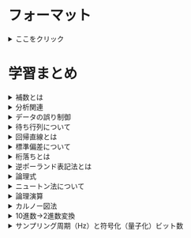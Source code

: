# フォーマット

<details>
<summary>ここをクリック</summary>
隠されていた部分が表示される
<a href="" target="_blank"></a>
</details>

# 学習まとめ

<details>
<summary>補数とは</summary>
補数とは、元の数に足した時に桁上がりする最小の数。<br>
たとえば、7の場合補数は3。77の場合補数は23となる。<br>

<h3>■1の補数計算</h3>
ビットを反転させることで1の補数。<br>
0101の補数であれば、反転した1010が補数。<br>

<h3>■2の補数計算</h3>
ビットを反転させ、1足したものが2の補数。<br>
0101の補数であれば、反転した1010に1を足した1011が補数。<br>

<h3>■2の補数表現範囲について</h3>
2の補数表現は、-2^(n-1)〜2^(n-1)-1 で表すことができる。nはビット数。<br>
たとえば4ビットの表現可能範囲はn=4なので、-8〜7である。

<a href="https://freelance.shiftinc.jp/column/2-complement" target="_blank">2 の補数とは？計算方法と表現方法をわかりやすく解説！</a>
<a href="https://www.seplus.jp/dokushuzemi/ec/fe/fenavi/kind_basic_theory/basic-theory2/" target="_blank">2 の補数表現｜やさしい基礎理論</a>

</details>

<details>
<summary>分析関連</summary>
・主成分分析：観測された多くの量的な説明変数をより少ない合成変数（主成分）にして要約する手法<br>
・因子分析：変数の背後に潜んでいる要因を明らかにする手法。要は因子（何かの結果を引き起こす原因）を分析する。<br>
・クラスタ分析：似ているデータ同士を集めて分類（グルーピング）する方法<br>
<a href="https://surveroid.jp/mr-journal/data_analysis_method/aqQEF" target="_blank">主成分分析とは？事例を用いて結果の見方や注意点をわかりやすく解説</a>
</details>

<details>
<summary>データの誤り制御</summary>
データの誤りを検出したり訂正する方法として、「パリティチェック」「CRC（巡回冗長検査）」などがある。<br>
<h3>■パリティチェック</h3>
送信するビット列に対して、「パリティビット」と呼ばれる検査用のビットを付加することで1ビット誤りを検出する。<br>
ビット列の中の1の数がぐううすうになるようにするものを偶数パリティ、奇数になる物を奇数パリティと呼ぶ。<br>
あくまでも1ビットの誤りを検出するだけなので、偶数個の誤りの検出はできないのと誤りの訂正もできない。<br>

<h4>垂直水平パリティ</h4>
パリティチェックをどの方向に行うかで、垂直パリティか水平パリティに分かれる。<br>
垂直水平パリティの場合、1 ビットの誤りであれば位置まで特定することができる。<br>

<h3>■チェックサム</h3>
チェックサムは、送信するデータを一定の大きさに区切ってそのデータの合計を求め、それを送信データに付加する方法。<br>
受信側でもデータを受け取り、チェックサムを算出してチェックをする方法。簡単なチェックなため信頼性は低いが、実装は容易。<br>

<h3>■CRC（巡回冗長検査）</h3>
CRCはビット列（送信データ）を特定の式（生成多項式）で割り、その余りをチェック用のデータとして付加する方法。<br>
この方法ではデータの誤り訂正はできないが、連続したビットの誤り（バースト誤り）など複数ビットの誤りを検出することができる。

</details>

<details>
<summary>待ち行列について</summary>
待ち行列とは、ざっくりと待ち時間（平均どのくらい待つか）というのをを求めるためのもの。<br>
どのくらい待つか？というのは、平均どのくらい混んでいるか「利用率：ρ(ロー)」で求めることができる。<br>
<br>
平均待ち時間 = ρ / (1-ρ) × 平均サービス時間<br><br>
利用率（ρ） = λ / μ<br>
λ：平均到着率<br>
μ：平均サービス率<br><br>
<a href="https://objectclub.jp/technicaldoc/monkey/s_wait" target="_blank">サルでもわかる待ち行列</a>

</details>

<details>
<summary>回帰直線とは</summary>
散布図にプロットした2組のデータの分布を元に相関関係を表した近侍直線のこと。<br>
<a href="https://www.sentankyo.jp/articles/246905e7-8a8c-46f0-93f1-d28fe1bf3dfb" target="_blank">XでYを説明する 回帰直線　「回帰直線」が意味するものとは？</a>
</details>

<details>
<summary>標準偏差について</summary>
標準偏差（σ:シグマ）とは、平均値からのデータのばらつき度合いを示す値。値が小さい方がばらつきは小さい。<br>
正規分布と標準偏差には以下の特徴がある。<br>
・平均値±σの範囲に、全体の約68%が含まれる<br>
・平均値±2σの範囲に、全体の約95%が含まれる<br>
・平均値±3σの範囲に、全体の約99%が含まれる<br>

おまけ：平均値は μ（ミュー）<br>
<a href="https://avilen.co.jp/personal/knowledge-article/normal-distribution/" target="_blank">正規分布の公式と特徴まとめ 正規分布と標準偏差の関係</a>

</details>

<details>
<summary>桁落ちとは</summary>
計算誤差の一つ。絶対値の差が小さい2つの値の差を求めたときに仮数部（小数点以下）の大半が打ち消しあい計算結果の有効桁数が少なることによって生じる誤差。<br>
ちなみに他の誤差は以下の通り<br><br>
丸め誤差：切り捨て、切り上げ等で下位の桁を削除することによる誤差<br>
打ち切り誤差：無限級数で表される数値の計算処理を有限項で打ち切ったことによって発生する誤差<br>
情報落ち：絶対値の大きな値と小さな値の加減算を行った時に、絶対値の小さな値が計算結果に反映されないこと

</details>

<details>
<summary>逆ポーランド表記法とは</summary>
後置記法ともいい、「A+B」→「AB+」のように演算子を被演算子の右側に記述する表記法。<br>
変換するときは四則演算と同様に「×÷」が優先でその後に「+-」<br>
例）a+b×c<br>
1. a+bc× のように乗算の変換をする<br>
2. abc×+　「bc×」を一つのまとまりとして、+を右側にする
</details>

<details>
<summary>論理式</summary>
論理和：OR<br>
論理積：AND
</details>

<details>
<summary>ニュートン法について</summary>
微分方程式の解の一つを求める方法。任意の定めた解の予測値からはじめて、接戦とx軸の交点を求める計算を繰り返しながら、f(x)=0となる解となるxに近づける方法。<br>
<a href="https://qiita.com/PlanetMeron/items/09d7eb204868e1a49f49" target="_blank">ニュートン法とは何か？？ニュートン法で解く方程式の近似解</a>
</details>

<details>
<summary>論理演算</summary>
AとBに対してそれぞれ考えると以下の通り<br>
論理積：AとBどちらも1の時に1<br>
論理和：AとBどちらか1つでも1の時に1<br>
排他的論理和：AとBいずれか1つが1の時1<br>
<a href="https://www.gixo.jp/blog/12357/" target="_blank">論理演算とは：集合は、ベン図で理解しろ｜データ分析用語を解説</a>
</details>

<details>
<summary>カルノー図法</summary>
カルノー図法とは、各項の論理変数が取りうる値を表にまとめて視覚化したもの。<br>
カルノー図法から論理式を導くには以下の3つのルールに従う必要がある。<br>
1. グループ化するセルの値は1<br>
2. グループ化するセルの数は2のn乗（つまり必ずグループは四角くなる）<br>
3. カルノー図法の上下の端、および左右の端は連続しているものと考える<br>

<br>
上記ルールに則り、グループ化した後以下のことを考える<br>
1. グループ内での共通項を求め、論理積を出す<br>
2. 各グループの論理積の論理和を取る<br>
<a href="https://www.ap-siken.com/kakomon/19_haru/q5.html " target="_blank">参考問題</a>

</details>

<details>
<summary>10進数→2進数変換</summary>
参考<br>
<a href="https://www.try-it.jp/chapters-4962/sections-5093/lessons-5118/" target="_blank">5 分でわかる！10 進法 → ２進法</a>
</details>

<details>
<summary>サンプリング周期（Hz）と符号化（量子化）ビット数</summary>
サンプリング周期：1秒間に何回音をサンプリングするかという時間間隔を表す。<br>
符号化ビット数：サンプリングされたアナログ信号をどれだけ細かくデータ化（どれだけ多くのビットを使って記録）するかというビット数<br>
</details>
